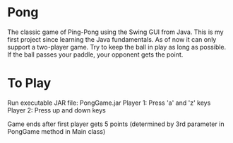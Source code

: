 # Pong
The classic game of Ping-Pong using the Swing GUI from Java. This is my first project since learning the Java fundamentals. As of now it can only support a two-player game. Try to keep the ball in play as long as possible. If the ball passes your paddle, your opponent gets the point.

# To Play
Run executable JAR file: PongGame.jar
Player 1: Press 'a' and 'z' keys
Player 2: Press up and down keys

Game ends after first player gets 5 points (determined by 3rd parameter in PongGame method in Main class)
